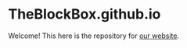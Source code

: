 # TheBlockBox.github.io
Welcome! This here is the repository for [our website](https://theblockbox.github.io).
